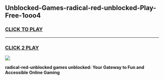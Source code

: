 
## Unblocked-Games-radical-red-unblocked-Play-Free-1ooo4
<h3>
<a href="https://premium76.site?title=radical-red-unblocked&ref=19M">CLICK TO PLAY</a></h3>
<hr>

<h3>
<a href="https://premium76.site?title=radical-red-unblocked&ref=19M">CLICK 2 PLAY</a>
  
</h3>

<a href="https://premium76.site?title=radical-red-unblocked&ref=19M"><img src="https://clearcache.store/games.png"></a>


**radical-red-unblocked games unblocked: Your Gateway to Fun and Accessible Online Gaming**
